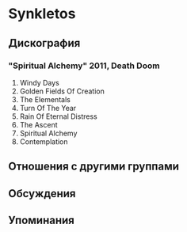 # Synkletos



## Дискография

### "Spiritual Alchemy" 2011, Death Doom

1. Windy Days
2. Golden Fields Of Creation 
3. The Elementals
4. Turn Of The Year 
5. Rain Of Eternal Distress 
6. The Ascent 
7. Spiritual Alchemy
8. Contemplation


## Отношения с другими группами


## Обсуждения


## Упоминания

